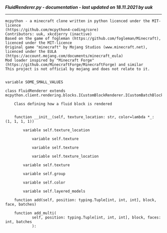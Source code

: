 ***FluidRenderer.py - documentation - last updated on 18.11.2021 by uuk***
___

    mcpython - a minecraft clone written in python licenced under the MIT-licence 
    (https://github.com/mcpython4-coding/core)
    Contributors: uuk, xkcdjerry (inactive)
    Based on the game of fogleman (https://github.com/fogleman/Minecraft), licenced under the MIT-licence
    Original game "minecraft" by Mojang Studios (www.minecraft.net), licenced under the EULA
    (https://account.mojang.com/documents/minecraft_eula)
    Mod loader inspired by "Minecraft Forge" (https://github.com/MinecraftForge/MinecraftForge) and similar
    This project is not official by mojang and does not relate to it.


    variable SOME_SMALL_VALUES

    class FluidRenderer extends  mcpython.client.rendering.blocks.ICustomBlockRenderer.ICustomBatchBlockRenderer 
        
        Class defining how a fluid block is rendered


        function __init__(self, texture_location: str, color=lambda *_: (1, 1, 1, 1))

            variable self.texture_location

                variable self.texture

                variable self.texture

                variable self.texture_location

            variable self.texture

            variable self.group

            variable self.color

            variable self.layered_models

        function add(self, position: typing.Tuple[int, int, int], block, face, batches)

        function add_multi(
                self, position: typing.Tuple[int, int, int], block, faces: int, batches
                ):